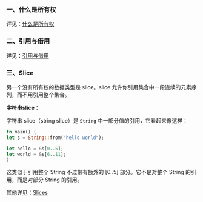 ### 一、什么是所有权
详见：[什么是所有权](https://kaisery.github.io/trpl-zh-cn/ch04-01-what-is-ownership.html)

### 二、引用与借用
详见：[引用与借用](https://kaisery.github.io/trpl-zh-cn/ch04-02-references-and-borrowing.html)

### 三、Slice
另一个没有所有权的数据类型是 slice。slice 允许你引用集合中一段连续的元素序列，而不用引用整个集合。

**字符串slice：**

字符串 slice（string slice）是 ```String``` 中一部分值的引用，它看起来像这样：
```rust
fn main() {
let s = String::from("hello world");

let hello = &s[0..5];
let world = &s[6..11];
}
```
这类似于引用整个 String 不过带有额外的 [0..5] 部分。它不是对整个 String 的引用，而是对部分 String 的引用。

其他详见：[Slices](https://kaisery.github.io/trpl-zh-cn/ch04-03-slices.html)